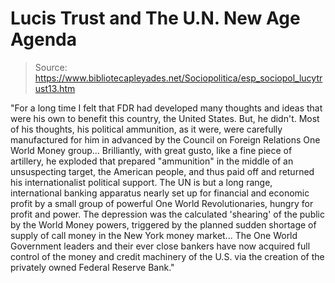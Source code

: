 # Lucis Trust and The U.N. New Age Agenda

> Source: https://www.bibliotecapleyades.net/Sociopolitica/esp_sociopol_lucytrust13.htm

"For a long time I felt that FDR had developed many thoughts and ideas that
were his own to benefit this country, the United States. But, he didn't.
Most of his thoughts, his political ammunition, as it were, were carefully
manufactured for him in advanced by the
Council on Foreign Relations One
World Money group... Brilliantly, with great gusto, like a fine piece of
artillery, he exploded that prepared "ammunition" in the middle of an
unsuspecting target, the American people, and thus paid off and returned his
internationalist political support.
The UN is but a long range, international banking apparatus nearly set up
for financial and economic profit by a small group of powerful One World
Revolutionaries, hungry for profit and power.
The depression was the calculated 'shearing' of the public by the World
Money powers, triggered by the planned sudden shortage of supply of call
money in the New York money market... The
One World Government leaders and
their ever close bankers have now acquired full control of the money and
credit machinery of the U.S. via the creation of the privately owned
Federal
Reserve Bank."
